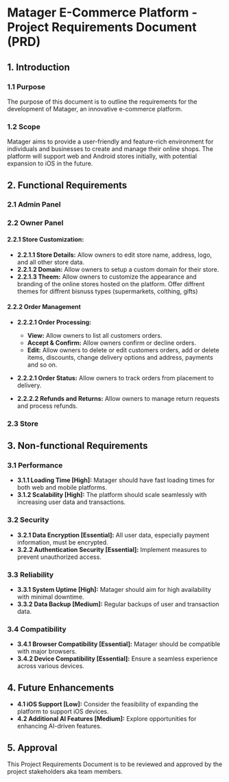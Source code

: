 # Matager E-Commerce Platform - Project Requirements Document (PRD)

## 1. Introduction

### 1.1 Purpose

The purpose of this document is to outline the requirements for the development of Matager, an innovative e-commerce platform.

### 1.2 Scope

Matager aims to provide a user-friendly and feature-rich environment for individuals and businesses to create and manage their online shops. The platform will support web and Android stores initially, with potential expansion to iOS in the future.

## 2. Functional Requirements


### 2.1 Admin Panel



### 2.2 Owner Panel

#### 2.2.1 Store Customization: 
  - **2.2.1.1 Store Details:** Allow owners to edit store name, address, logo, and all other store data.
  - **2.2.1.2 Domain:** Allow owners to setup a custom domain for their store.
  - **2.2.1.3 Theem:** Allow owners to customize the appearance and branding of the online stores hosted on the platform.
    Offer diffrent themes for diffrent bisnuss types (supermarkets, colthing, gifts)

#### 2.2.2 Order Management
  - **2.2.2.1 Order Processing:**
    
    - **View:** Allow owners to list all customers orders.  
    - **Accept & Confirm:** Allow owners confirm or decline orders.  
    - **Edit:** Allow owners to delete or edit customers orders, add or delete items, discounts, change delivery options and address, payments and so on.
  
  - **2.2.2.1 Order Status:** Allow owners to track orders from placement to delivery.
  - **2.2.2.2 Refunds and Returns:** Allow owners to manage return requests and process refunds.

### 2.3 Store

## 3. Non-functional Requirements

### 3.1 Performance

- **3.1.1 Loading Time [High]:** Matager should have fast loading times for both web and mobile platforms.
- **3.1.2 Scalability [High]:** The platform should scale seamlessly with increasing user data and transactions.

### 3.2 Security

- **3.2.1 Data Encryption [Essential]:** All user data, especially payment information, must be encrypted.
- **3.2.2 Authentication Security [Essential]:** Implement measures to prevent unauthorized access.

### 3.3 Reliability

- **3.3.1 System Uptime [High]:** Matager should aim for high availability with minimal downtime.
- **3.3.2 Data Backup [Medium]:** Regular backups of user and transaction data.

### 3.4 Compatibility

- **3.4.1 Browser Compatibility [Essential]:** Matager should be compatible with major browsers.
- **3.4.2 Device Compatibility [Essential]:** Ensure a seamless experience across various devices.

## 4. Future Enhancements

- **4.1 iOS Support [Low]:** Consider the feasibility of expanding the platform to support iOS devices.
- **4.2 Additional AI Features [Medium]:** Explore opportunities for enhancing AI-driven features.

## 5. Approval

This Project Requirements Document is to be reviewed and approved by the project stakeholders aka team members.
